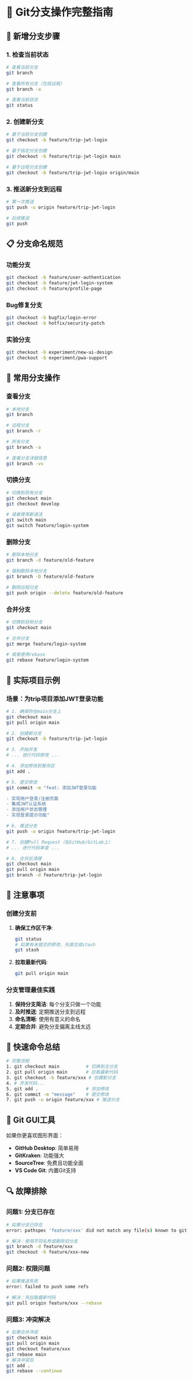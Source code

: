 # 🌿 Git分支操作完整指南

## 🎯 新增分支步骤

### 1. 检查当前状态
```bash
# 查看当前分支
git branch

# 查看所有分支（包括远程）
git branch -a

# 查看当前状态
git status
```

### 2. 创建新分支
```bash
# 基于当前分支创建
git checkout -b feature/trip-jwt-login

# 基于指定分支创建
git checkout -b feature/trip-jwt-login main

# 基于远程分支创建
git checkout -b feature/trip-jwt-login origin/main
```

### 3. 推送新分支到远程
```bash
# 第一次推送
git push -u origin feature/trip-jwt-login

# 后续推送
git push
```

## 📋 分支命名规范

### 功能分支
```bash
git checkout -b feature/user-authentication
git checkout -b feature/jwt-login-system
git checkout -b feature/profile-page
```

### Bug修复分支
```bash
git checkout -b bugfix/login-error
git checkout -b hotfix/security-patch
```

### 实验分支
```bash
git checkout -b experiment/new-ui-design
git checkout -b experiment/pwa-support
```

## 🔧 常用分支操作

### 查看分支
```bash
# 本地分支
git branch

# 远程分支
git branch -r

# 所有分支
git branch -a

# 查看分支详细信息
git branch -vv
```

### 切换分支
```bash
# 切换到现有分支
git checkout main
git checkout develop

# 或者使用新语法
git switch main
git switch feature/login-system
```

### 删除分支
```bash
# 删除本地分支
git branch -d feature/old-feature

# 强制删除本地分支
git branch -D feature/old-feature

# 删除远程分支
git push origin --delete feature/old-feature
```

### 合并分支
```bash
# 切换到目标分支
git checkout main

# 合并分支
git merge feature/login-system

# 或者使用rebase
git rebase feature/login-system
```

## 🎨 实际项目示例

### 场景：为trip项目添加JWT登录功能

```bash
# 1. 确保你在main分支上
git checkout main
git pull origin main

# 2. 创建新分支
git checkout -b feature/trip-jwt-login

# 3. 开始开发
# ... 进行代码修改 ...

# 4. 添加修改到暂存区
git add .

# 5. 提交修改
git commit -m "feat: 添加JWT登录功能

- 实现用户登录/注册页面
- 集成JWT认证系统
- 添加用户状态管理
- 实现登录提示功能"

# 6. 推送分支
git push -u origin feature/trip-jwt-login

# 7. 创建Pull Request（在GitHub/GitLab上）
# ... 进行代码审查 ...

# 8. 合并后清理
git checkout main
git pull origin main
git branch -d feature/trip-jwt-login
```

## 🚨 注意事项

### 创建分支前
1. **确保工作区干净**:
   ```bash
   git status
   # 如果有未提交的修改，先提交或stash
   git stash
   ```

2. **拉取最新代码**:
   ```bash
   git pull origin main
   ```

### 分支管理最佳实践
1. **保持分支简洁**: 每个分支只做一个功能
2. **及时推送**: 定期推送分支到远程
3. **命名清晰**: 使用有意义的命名
4. **定期合并**: 避免分支偏离主线太远

## 🎯 快速命令总结

```bash
# 完整流程
1. git checkout main          # 切换到主分支
2. git pull origin main       # 拉取最新代码
3. git checkout -b feature/xxx # 创建新分支
4. # 开发代码...
5. git add .                  # 添加修改
6. git commit -m "message"    # 提交修改
7. git push -u origin feature/xxx # 推送分支
```

## 📱 Git GUI工具

如果你更喜欢图形界面：
- **GitHub Desktop**: 简单易用
- **GitKraken**: 功能强大
- **SourceTree**: 免费且功能全面
- **VS Code Git**: 内置Git支持

## 🔍 故障排除

### 问题1: 分支已存在
```bash
# 如果分支已存在
error: pathspec 'feature/xxx' did not match any file(s) known to git

# 解决：使用不同名称或删除旧分支
git branch -d feature/xxx
git checkout -b feature/xxx-new
```

### 问题2: 权限问题
```bash
# 如果推送失败
error: failed to push some refs

# 解决：先拉取最新代码
git pull origin feature/xxx --rebase
```

### 问题3: 冲突解决
```bash
# 如果合并冲突
git checkout main
git pull origin main
git checkout feature/xxx
git rebase main
# 解决冲突后
git add .
git rebase --continue
```